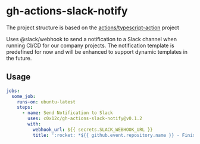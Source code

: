 # gh-actions-slack-notify

The project structure is based on the [actions/typescript-action](https://github.com/actions/typescript-action/) project

Uses @slack/webhook to send a notification to a Slack channel when running CI/CD for our company projects. 
The notification template is predefined for now and will be enhanced to support dynamic templates in the future.

## Usage

```yaml
jobs:
  some_job:
    runs-on: ubuntu-latest
    steps:
      - name: Send Notification to Slack
        uses: c0x12c/gh-actions-slack-notify@v0.1.2
        with:
          webhook_url: ${{ secrets.SLACK_WEBHOOK_URL }}
          title: ':rocket: *${{ github.event.repository.name }} - Finish processing in DEV*'
```
